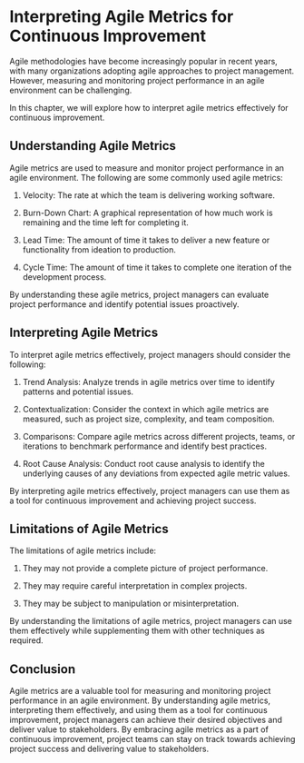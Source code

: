 # Interpreting Agile Metrics for Continuous Improvement

Agile methodologies have become increasingly popular in recent years, with many organizations adopting agile approaches to project management. However, measuring and monitoring project performance in an agile environment can be challenging.

In this chapter, we will explore how to interpret agile metrics effectively for continuous improvement.

Understanding Agile Metrics
---------------------------

Agile metrics are used to measure and monitor project performance in an agile environment. The following are some commonly used agile metrics:

1. Velocity: The rate at which the team is delivering working software.

2. Burn-Down Chart: A graphical representation of how much work is remaining and the time left for completing it.

3. Lead Time: The amount of time it takes to deliver a new feature or functionality from ideation to production.

4. Cycle Time: The amount of time it takes to complete one iteration of the development process.

By understanding these agile metrics, project managers can evaluate project performance and identify potential issues proactively.

Interpreting Agile Metrics
--------------------------

To interpret agile metrics effectively, project managers should consider the following:

1. Trend Analysis: Analyze trends in agile metrics over time to identify patterns and potential issues.

2. Contextualization: Consider the context in which agile metrics are measured, such as project size, complexity, and team composition.

3. Comparisons: Compare agile metrics across different projects, teams, or iterations to benchmark performance and identify best practices.

4. Root Cause Analysis: Conduct root cause analysis to identify the underlying causes of any deviations from expected agile metric values.

By interpreting agile metrics effectively, project managers can use them as a tool for continuous improvement and achieving project success.

Limitations of Agile Metrics
----------------------------

The limitations of agile metrics include:

1. They may not provide a complete picture of project performance.

2. They may require careful interpretation in complex projects.

3. They may be subject to manipulation or misinterpretation.

By understanding the limitations of agile metrics, project managers can use them effectively while supplementing them with other techniques as required.

Conclusion
----------

Agile metrics are a valuable tool for measuring and monitoring project performance in an agile environment. By understanding agile metrics, interpreting them effectively, and using them as a tool for continuous improvement, project managers can achieve their desired objectives and deliver value to stakeholders. By embracing agile metrics as a part of continuous improvement, project teams can stay on track towards achieving project success and delivering value to stakeholders.
